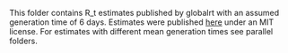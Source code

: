 This folder contains R_t estimates published by globalrt with an assumed generation time of 6 days. Estimates were published [here](https://github.com/crondonm/TrackingR) under an MIT license. For estimates with different mean generation times see parallel folders.
